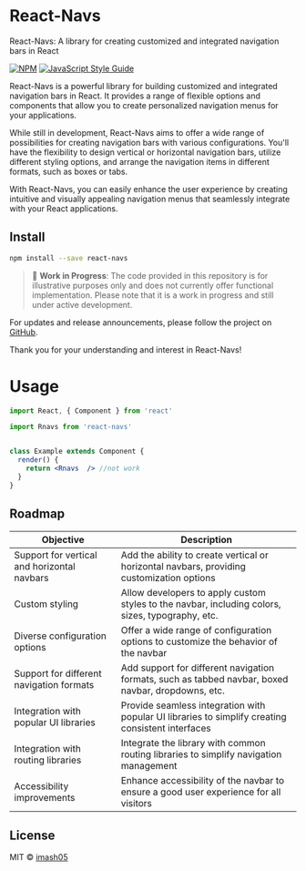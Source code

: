 # React-Navs

React-Navs: A library for creating customized and integrated navigation bars in React

[![NPM](https://img.shields.io/npm/v/react-navs.svg)](https://www.npmjs.com/package/react-navs) [![JavaScript Style Guide](https://img.shields.io/badge/code_style-standard-brightgreen.svg)](https://standardjs.com)

React-Navs is a powerful library for building customized and integrated navigation bars in React. It provides a range of flexible options and components that allow you to create personalized navigation menus for your applications. 

While still in development, React-Navs aims to offer a wide range of possibilities for creating navigation bars with various configurations. You'll have the flexibility to design vertical or horizontal navigation bars, utilize different styling options, and arrange the navigation items in different formats, such as boxes or tabs.

With React-Navs, you can easily enhance the user experience by creating intuitive and visually appealing navigation menus that seamlessly integrate with your React applications.

## Install


```bash
npm install --save react-navs
```



> :construction: **Work in Progress**: The code provided in this repository is for illustrative purposes only and does not currently offer functional implementation. Please note that it is a work in progress and still under active development.

For updates and release announcements, please follow the project on [GitHub](https://github.com/imash05/react-navs).

Thank you for your understanding and interest in React-Navs!




# Usage
```jsx
import React, { Component } from 'react'

import Rnavs from 'react-navs'


class Example extends Component {
  render() {
    return <Rnavs  /> //not work
  }
}
``` 


## Roadmap

| Objective                                  | Description                                                  |
| ------------------------------------------ | ------------------------------------------------------------ |
| Support for vertical and horizontal navbars | Add the ability to create vertical or horizontal navbars, providing customization options |
| Custom styling                             | Allow developers to apply custom styles to the navbar, including colors, sizes, typography, etc. |
| Diverse configuration options              | Offer a wide range of configuration options to customize the behavior of the navbar |
| Support for different navigation formats    | Add support for different navigation formats, such as tabbed navbar, boxed navbar, dropdowns, etc. |
| Integration with popular UI libraries       | Provide seamless integration with popular UI libraries to simplify creating consistent interfaces |
| Integration with routing libraries          | Integrate the library with common routing libraries to simplify navigation management |
| Accessibility improvements                  | Enhance accessibility of the navbar to ensure a good user experience for all visitors |


## License

MIT © [imash05](https://github.com/imash05)
